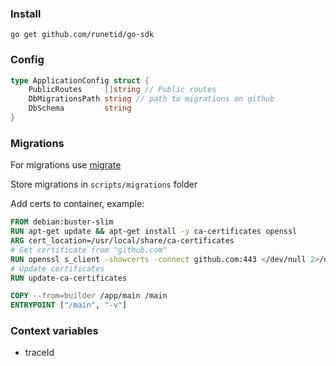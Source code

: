 ### Install
```shell
go get github.com/runetid/go-sdk
```

### Config

```go
type ApplicationConfig struct {
	PublicRoutes     []string // Public routes
	DbMigrationsPath string // path to migrations on github 
	DbSchema         string 
}
```

### Migrations

For migrations use [migrate](https://github.com/golang-migrate/migrate)

Store migrations in `scripts/migrations` folder

Add certs to container, example:

```dockerfile
FROM debian:buster-slim
RUN apt-get update && apt-get install -y ca-certificates openssl
ARG cert_location=/usr/local/share/ca-certificates
# Get certificate from "github.com"
RUN openssl s_client -showcerts -connect github.com:443 </dev/null 2>/dev/null|openssl x509 -outform PEM > ${cert_location}/github.crt
# Update certificates
RUN update-ca-certificates

COPY --from=builder /app/main /main
ENTRYPOINT ["/main", "-v"]
```

### Context variables
- traceId
